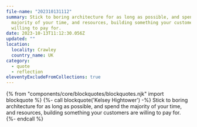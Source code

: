 ```yaml
---
file-name: "202310131112"
summary: Stick to boring architecture for as long as possible, and spend the
  majority of your time, and resources, building something your customers are
  willing to pay for.
date: 2023-10-13T11:12:30.056Z
updated: ""
location:
  locality: Crawley
  country_name: UK
category:
  - quote
  - reflection
eleventyExcludeFromCollections: true
---
```


{% from "components/core/blockquotes/blockquotes.njk" import blockquote %}
{%- call blockquote('Kelsey Hightower') -%}
  Stick to boring architecture for as long as possible, and spend the majority of your time, and resources, building something your customers are willing to pay for.
{%- endcall %}
